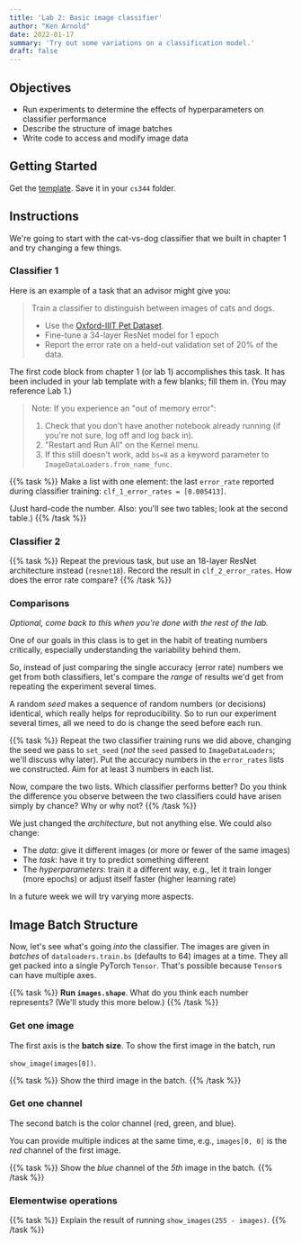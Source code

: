```yaml
---
title: 'Lab 2: Basic image classifier'
author: "Ken Arnold"
date: 2022-01-17
summary: 'Try out some variations on a classification model.'
draft: false
---
```


## Objectives

- Run experiments to determine the effects of hyperparameters on classifier performance
- Describe the structure of image batches
- Write code to access and modify image data

## Getting Started

Get the [template](lab02.ipynb). Save it in your `cs344` folder.

## Instructions

We're going to start with the cat-vs-dog classifier that we built in chapter 1 and try changing a few things.

### Classifier 1

Here is an example of a task that an advisor might give you:

> Train a classifier to distinguish between images of cats and dogs.
> 
> - Use the [Oxford-IIIT Pet Dataset](http://www.robots.ox.ac.uk/~vgg/data/pets/).
> - Fine-tune a 34-layer ResNet model for 1 epoch
> - Report the error rate on a held-out validation set of 20% of the data.

The first code block from chapter 1 (or lab 1) accomplishes this task. It has been included in your lab template with a few blanks; fill them in. (You may reference Lab 1.)

> Note: If you experience an "out of memory error":
> 
> 1. Check that you don't have another notebook already running (if you're not sure, log off and log back in).
> 2. "Restart and Run All" on the Kernel menu.
> 3. If this still doesn't work, add `bs=8` as a keyword parameter to `ImageDataLoaders.from_name_func`. 

{{% task %}}
Make a list with one element: the last `error_rate` reported during classifier training: `clf_1_error_rates = [0.005413]`.

(Just hard-code the number. Also: you'll see two tables; look at the second table.)
{{% /task %}}

### Classifier 2

{{% task %}}
Repeat the previous task, but use an 18-layer ResNet architecture instead (`resnet18`). Record the result in `clf_2_error_rates`. How does the error rate compare?
{{% /task %}}

### Comparisons

*Optional, come back to this when you're done with the rest of the lab.*

One of our goals in this class is to get in the habit of treating numbers critically, especially understanding the variability behind them.

So, instead of just comparing the single accuracy (error rate) numbers we get from both classifiers, let's compare the *range* of results we'd get from repeating the experiment several times.

A random *seed* makes a sequence of random numbers (or decisions) identical, which really helps for reproducibility. So to run our experiment several times, all we need to do is change the seed before each run.

{{% task %}}
Repeat the two classifier training runs we did above, changing the seed we pass to `set_seed` (*not* the `seed` passed to `ImageDataLoaders`; we'll discuss why later). Put the accuracy numbers in the `error_rates` lists we constructed. Aim for at least 3 numbers in each list.

Now, compare the two lists. Which classifier performs better? Do you think the difference you observe between the two classifiers could have arisen simply by chance? Why or why not?
{{% /task %}}



We just changed the *architecture*, but not anything else. We could also change:

* The *data*: give it different images (or more or fewer of the same images)
* The *task*: have it try to predict something different
* The *hyperparameters*: train it a different way, e.g., let it train longer (more epochs) or adjust itself faster (higher learning rate)

In a future week we will try varying more aspects.

## Image Batch Structure

Now, let's see what's going *into* the classifier. The images are given in *batches* of `dataloaders.train.bs` (defaults to 64) images at a time. They all get packed into a single PyTorch `Tensor`. That's possible because `Tensor`s can have multiple axes.

{{% task %}}
**Run `images.shape`**. What do you think each number represents? (We'll study this more below.)
{{% /task %}}

### Get one image

The first axis is the **batch size**. To show the first image in the batch, run

`show_image(images[0])`.

{{% task %}}
Show the third image in the batch.
{{% /task %}}

### Get one channel

The second batch is the color channel (red, green, and blue).

You can provide multiple indices at the same time, e.g., `images[0, 0]` is the *red* channel of the first image.

{{% task %}}
Show the *blue* channel of the *5th* image in the batch.
{{% /task %}}

### Elementwise operations

{{% task %}}
Explain the result of running `show_images(255 - images)`.
{{% /task %}}

<!-- 2. **Run `labels`**. Explain those numbers, with the help of `dataloaders.train.vocab`.
3. **Show the first image in the batch.**
4. **Show the average image (mean along dimension ___)**.
5. **Make the images grayscale**. Show the result.
6. **Invert the color of the images** (e.g., black becomes white). Show the result.
7. **Show only the red color channel**. *it's okay if it's not shown as red.*
8. **Show a 64-pixel-square cutout of the image, starting at 64 pixels in from the top and left.**
9. **Show the result of applying `Rotate` on the images.** Set `max_deg` to 45 and `p` to 1.0. -->
